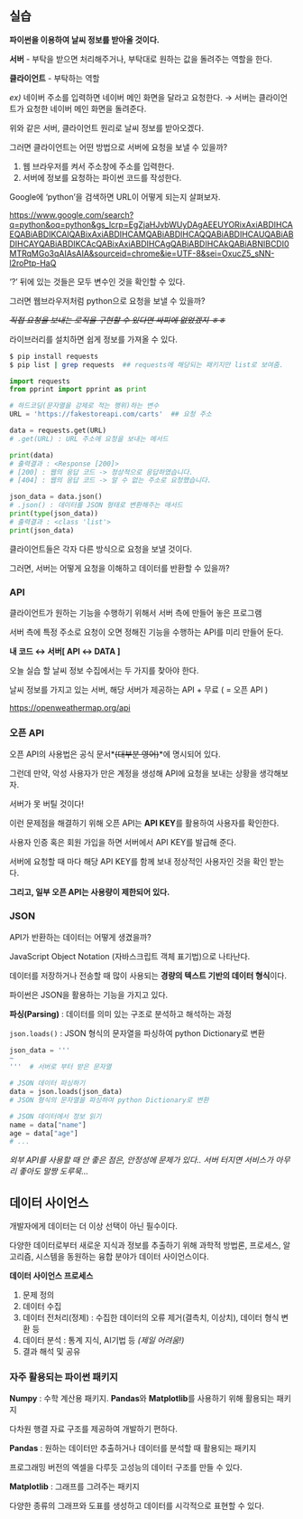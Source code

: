 ## 실습

**파이썬을 이용하여 날씨 정보를 받아올 것이다.**

<aside>

**서버** - 부탁을 받으면 처리해주거나, 부탁대로 원하는 값을 돌려주는 역할을 한다.

**클라이언트** - 부탁하는 역할

</aside>

*ex)* 네이버 주소를 입력하면 네이버 메인 화면을 달라고 요청한다. → 서버는 클라이언트가 요청한 네이버 메인 화면을 돌려준다.

위와 같은 서버, 클라이언트 원리로 날씨 정보를 받아오겠다.

그러면 클라이언트는 어떤 방법으로 서버에 요청을 보낼 수 있을까?

1. 웹 브라우저를 켜서 주소창에 주소를 입력한다.
2. 서버에 정보를 요청하는 파이썬 코드를 작성한다.

Google에 ‘python’을 검색하면 URL이 어떻게 되는지 살펴보자.

<aside>

https://www.google.com/search?q=python&oq=python&gs_lcrp=EgZjaHJvbWUyDAgAEEUYORixAxiABDIHCAEQABiABDIKCAIQABixAxiABDIHCAMQABiABDIHCAQQABiABDIHCAUQABiABDIHCAYQABiABDIKCAcQABixAxiABDIHCAgQABiABDIHCAkQABiABNIBCDI0MTRqMGo3qAIAsAIA&sourceid=chrome&ie=UTF-8&sei=OxucZ5_sNN-l2roPtp-HaQ

</aside>

‘?’ 뒤에 있는 것들은 모두 변수인 것을 확인할 수 있다.

그러면 웹브라우저처럼 python으로 요청을 보낼 수 있을까?

*~~직접 요청을 보내는 로직을 구현할 수 있다면 싸피에 없었겠지 ㅎㅎ~~*

라이브러리를 설치하면 쉽게 정보를 가져올 수 있다.

```bash
$ pip install requests
$ pip list | grep requests  ## requests에 해당되는 패키지만 list로 보여줌.
```

```python
import requests
from pprint import pprint as print

# 하드코딩(문자열을 강제로 적는 행위)하는 변수
URL = 'https://fakestoreapi.com/carts'  ## 요청 주소

data = requests.get(URL)
# .get(URL) : URL 주소에 요청을 보내는 메서드

print(data)
# 출력결과 : <Response [200]>
# [200] : 웹의 응답 코드 -> 정상적으로 응답하였습니다.
# [404] : 웹의 응답 코드 -> 알 수 없는 주소로 요청했습니다.

json_data = data.json()
# .json() : 데이터를 JSON 형태로 변환해주는 매서드
print(type(json_data))
# 출력결과 : <class 'list'>
print(json_data)
```

클라이언트들은 각자 다른 방식으로 요청을 보낼 것이다.

그러면, 서버는 어떻게 요청을 이해하고 데이터를 반환할 수 있을까?

### API

클라이언트가 원하는 기능을 수행하기 위해서 서버 측에 만들어 놓은 프로그램

서버 측에 특정 주소로 요청이 오면 정해진 기능을 수행하는 API를 미리 만들어 둔다.

<aside>

**내 코드 ↔ 서버[ API ↔ DATA ]**

</aside>

오늘 실습 할 날씨 정보 수집에서는 두 가지를 찾아야 한다.

날씨 정보를 가지고 있는 서버, 해당 서버가 제공하는 API + 무료 ( = 오픈 API )

https://openweathermap.org/api

### 오픈 API

오픈 API의 사용법은 공식 문서*~~(대부분 영어)~~*에 명시되어 있다.

그런데 만약, 악성 사용자가 만은 계정을 생성해 API에 요청을 보내는 상황을 생각해보자.

서버가 못 버틸 것이다!

이런 문제점을 해결하기 위해 오픈 API는 **API KEY**를 활용하여 사용자를 확인한다.

사용자 인증 혹은 회원 가입을 하면 서버에서 API KEY를 발급해 준다.

서버에 요청할 때 마다 해당 API KEY를 함께 보내 정상적인 사용자인 것을 확인 받는다.

**그리고, 일부 오픈 API는 사용량이 제한되어 있다.**

### JSON

API가 반환하는 데이터는 어떻게 생겼을까?

JavaScript Object Notation (자바스크립트 객체 표기법)으로 나타난다.

데이터를 저장하거나 전송할 때 많이 사용되는 **경량의 텍스트 기반의 데이터 형식**이다.

파이썬은 JSON을 활용하는 기능을 가지고 있다.

<aside>

**파싱(Parsing)** : 데이터를 의미 있는 구조로 분석하고 해석하는 과정

`json.loads()` : JSON 형식의 문자열을 파싱하여 python Dictionary로 변환

</aside>

```python
json_data = '''
~
'''  # 서버로 부터 받은 문자열

# JSON 데이터 파싱하기
data = json.loads(json_data)
# JSON 형식의 문자열을 파싱하여 python Dictionary로 변환

# JSON 데이터에서 정보 읽기
name = data["name"]
age = data["age"]
# ...
```

*외부 API를 사용할 때 안 좋은 점은, 안정성에 문제가 있다.. 서버 터지면 서비스가 아무리 좋아도 말짱 도루묵…*

## 데이터 사이언스

개발자에게 데이터는 더 이상 선택이 아닌 필수이다.

다양한 데이터로부터 새로운 지식과 정보를 추출하기 위해 과학적 방법론, 프로세스, 알고리즘, 시스템을 동원하는 융합 분야가 데이터 사이언스이다.

<aside>

**데이터 사이언스 프로세스**

1. 문제 정의
2. 데이터 수집
3. 데이터 전처리(정제) : 수집한 데이터의 오류 제거(결측치, 이상치), 데이터 형식 변환 등
4. 데이터 분석 : 통계 지식, AI기법 등 *(제일 어려움!)*
5. 결과 해석 및 공유
</aside>

### 자주 활용되는 파이썬 패키지

<aside>

**Numpy** : 수학 계산용 패키지. **Pandas**와 **Matplotlib**를 사용하기 위해 활용되는 패키지

다차원 행결 자료 구조를 제공하여 개발하기 편하다.

**Pandas** : 원하는 데이터만 추출하거나 데이터를 분석할 때 활용되는 패키지

프로그래밍 버전의 엑셀을 다루듯 고성능의 데이터 구조를 만들 수 있다.

**Matplotlib** : 그래프를 그려주는 패키지

다양한 종류의 그래프와 도표를 생성하고 데이터를 시각적으로 표현할 수 있다.

</aside>